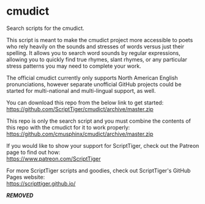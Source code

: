 # cmudict
Search scripts for the cmudict.

This script is meant to make the cmudict project more accessible to poets who rely heavily on the sounds and stresses of words versus just their spelling. It allows you to search word sounds by regular expressions, allowing you to quickly find true rhymes, slant rhymes, or any particular stress patterns you may need to complete your work.

The official cmudict currently only supports North American English pronunciations, however separate unofficial GitHub projects could be started for multi-national and multi-lingual support, as well.

You can download this repo from the below link to get started:  
https://github.com/ScriptTiger/cmudict/archive/master.zip

This repo is only the search script and you must combine the contents of this repo with the cmudict for it to work properly:  
https://github.com/cmusphinx/cmudict/archive/master.zip

If you would like to show your support for ScriptTiger, check out the Patreon page to find out how:  
https://www.patreon.com/ScriptTiger

For more ScriptTiger scripts and goodies, check out ScriptTiger's GitHub Pages website:  
https://scripttiger.github.io/

***REMOVED***